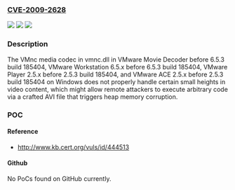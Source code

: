 ### [CVE-2009-2628](https://cve.mitre.org/cgi-bin/cvename.cgi?name=CVE-2009-2628)
![](https://img.shields.io/static/v1?label=Product&message=n%2Fa&color=blue)
![](https://img.shields.io/static/v1?label=Version&message=n%2Fa&color=blue)
![](https://img.shields.io/static/v1?label=Vulnerability&message=n%2Fa&color=brighgreen)

### Description

The VMnc media codec in vmnc.dll in VMware Movie Decoder before 6.5.3 build 185404, VMware Workstation 6.5.x before 6.5.3 build 185404, VMware Player 2.5.x before 2.5.3 build 185404, and VMware ACE 2.5.x before 2.5.3 build 185404 on Windows does not properly handle certain small heights in video content, which might allow remote attackers to execute arbitrary code via a crafted AVI file that triggers heap memory corruption.

### POC

#### Reference
- http://www.kb.cert.org/vuls/id/444513

#### Github
No PoCs found on GitHub currently.

